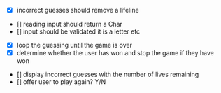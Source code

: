- [x] incorrect guesses should remove a lifeline
- [] reading input should return a Char
- [] input should be validated it is a letter etc
- [x] loop the guessing until the game is over
- [x] determine whether the user has won and stop the game if they have won
- [] display incorrect guesses with the number of lives remaining 
- [] offer user to play again?  Y/N
